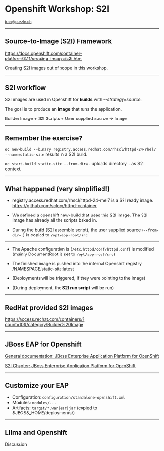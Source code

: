 # Openshift Workshop: S2I

<small>tran@puzzle.ch</small>

<!-- .slide: class="master01" -->

---

## Source-to-Image (S2I) Framework

https://docs.openshift.com/container-platform/3.11/creating_images/s2i.html

Creating S2I images out of scope in this workshop.

---

## S2I workflow

S2I images are used in Openshift for **Builds** with *--strategy=source.*

The goal is to produce an **image** that runs the application.

Builder Image + S2I Scripts + User supplied source => Image

---

## Remember the exercise?

`oc new-build --binary registry.access.redhat.com/rhscl/httpd-24-rhel7 --name=static-site` results in a S2I build.

`oc start-build static-site --from-dir=.` uploads directory `.` as S2I context.

---

## What happened (very simplified!)

* registry.access.redhat.com/rhscl/httpd-24-rhel7 is a S2I ready image. https://github.com/sclorg/httpd-container

* We defined a openshift new-build that uses this S2I image. The S2I Image has already all the scripts baked in.

* During the build (S2I assemble script), the user supplied source (`--from-dir=.`) is copied to `/opt/app-root/src`

----

* The Apache configuration is (`/etc/httpd/conf/httpd.conf`) is modified (mainly DocumentRoot is set to `/opt/app-root/src`)

* The finished image is pushed into the internal Openshift registry /NAMESPACE/static-site:latest

* (Deployments will be triggered, if they were pointing to the image)

* (During deployment, the **S2I run script** will be run)

---

## RedHat provided S2I images

https://access.redhat.com/containers/?count=10#/category/Builder%20Image

---

## JBoss EAP for Openshift

[General documentation: JBoss Enterprise Application Platform for OpenShift](https://access.redhat.com/documentation/en-us/red_hat_jboss_enterprise_application_platform/7.1/html/red_hat_jboss_enterprise_application_platform_for_openshift/)


[S2I Chapter: JBoss Enterprise Application Platform for OpenShift](https://access.redhat.com/documentation/en-us/red_hat_jboss_enterprise_application_platform/7.1/html/red_hat_jboss_enterprise_application_platform_for_openshift/reference_information#reference_s2i)

----

## Customize your EAP

* Configuration: `configuration/standalone-openshift.xml`
* Modules: `modules/...`
* Artifacts: `target/*.war|ear|jar` (copied to $JBOSS_HOME/deployments/)

----

## Liima and Openshift

Discussion